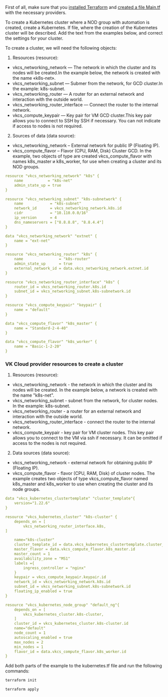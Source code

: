 <warn>

First of all, make sure that you [installed Terraform](/ru/manage/terraform/quick-start/preparation) and [created a file Main.tf](/ru/manage/terraform/quick-start/configuration) with the necessary providers.

</warn>

To create a Kubernetes cluster where a NOD group with automation is created, create a Kubernetes. If file, where the creation of the Kubernetes cluster will be described. Add the text from the examples below, and correct the settings for your cluster.

To create a cluster, we will need the following objects:

1. Resources (resource):

- vkcs_networking_network — The network in which the cluster and its nodes will be created.In the example below, the network is created with the name «k8s-net».
- vkcs_networking_subnet — Submer from the network, for GCD cluster.In the example: k8s-subnet.
- vkcs_networking_router — A router for an external network and interaction with the outside world.
- vkcs_networking_router_interface — Connect the router to the internal network.
- vkcs_compute_keypair — Key pair for VM GCD cluster.This key pair allows you to connect to SSH by SSH if necessary. You can not indicate if access to nodes is not required.

2. Sources of data (data source):

- vkcs_networking_network – External network for public IP (Floating IP).
- vkcs_compute_flavor – Flavor (CPU, RAM, Disk) Cluster GCD. In the example, two objects of type are created vkcs_compute_flavor with names k8s_master и k8s_worker, for use when creating a cluster and its NOD groups.

```yaml
resource "vkcs_networking_network" "k8s" {
    name           = "k8s-net"
    admin_state_up = true
}

resource "vkcs_networking_subnet" "k8s-subnetwork" {
    name            = "k8s-subnet"
    network_id      = vkcs_networking_network.k8s.id
    cidr            = "10.110.0.0/16"
    ip_version      = 4
    dns_nameservers = ["8.8.8.8", "8.8.4.4"]
}

data "vkcs_networking_network" "extnet" {
    name = "ext-net"
}

resource "vkcs_networking_router" "k8s" {
    name                = "k8s-router"
    admin_state_up      = true
    external_network_id = data.vkcs_networking_network.extnet.id
}

resource "vkcs_networking_router_interface" "k8s" {
    router_id = vkcs_networking_router.k8s.id
    subnet_id = vkcs_networking_subnet.k8s-subnetwork.id
}

resource "vkcs_compute_keypair" "keypair" {
    name = "default"
}

data "vkcs_compute_flavor" "k8s_master" {
    name = "Standard-2-4-40"
}

data "vkcs_compute_flavor" "k8s_worker" {
    name = "Basic-1-2-20"
}
```

### VK Cloud provider resources to create a cluster

1. Resources (resource):

- vkcs_networking_network - the network in which the cluster and its nodes will be created. In the example below, a network is created with the name "k8s-net".
- vkcs_networking_subnet - subnet from the network, for cluster nodes. In the example: k8s-subnet.
- vkcs_networking_router - a router for an external network and interaction with the outside world.
- vkcs_networking_router_interface - connect the router to the internal network.
- vkcs_compute_keypair - key pair for VM cluster nodes. This key pair allows you to connect to the VM via ssh if necessary. It can be omitted if access to the nodes is not required.

2. Data sources (data source):

- vkcs_networking_network - external network for obtaining public IP (Floating IP).
- vkcs_compute_flavor - flavor (CPU, RAM, Disk) of cluster nodes. The example creates two objects of type vkcs_compute_flavor named k8s_master and k8s_worker to use when creating the cluster and its node groups.

```yaml
data "vkcs_kubernetes_clustertemplate" "cluster_template"{
    version="1.22.6"
}

resource "vkcs_kubernetes_cluster" "k8s-cluster" {
    depends_on = [
        vkcs_networking_router_interface.k8s,
]

    name="k8s-cluster"
    cluster_template_id = data.vkcs_kubernetes_clustertemplate.cluster_template.id
    master_flavor = data.vkcs_compute_flavor.k8s_master.id
    master_count = 1
    availability_zone = "MS1"
    labels ={
        ingress_controller = "nginx"
    }
    keypair = vkcs_compute_keypair.keypair.id
    network_id = vkcs_networking_network.k8s.id
    subnet_id = vkcs_networking_subnet.k8s-subnetwork.id
    floating_ip_enabled = true
}

resource "vkcs_kubernetes_node_group" "default_ng"{
    depends_on = [
        vkcs_kubernetes_cluster.k8s-cluster,
    ]
    cluster_id = vkcs_kubernetes_cluster.k8s-cluster.id
    name="default"
    node_count = 1
    autoscaling_enabled = true
    max_nodes = 2
    min_nodes = 1
    flavor_id = data.vkcs_compute_flavor.k8s_worker.id
}
```

Add both parts of the example to the kubernetes.tf file and run the following commands:

```bash
terraform init
```
```bash
terraform apply
```
